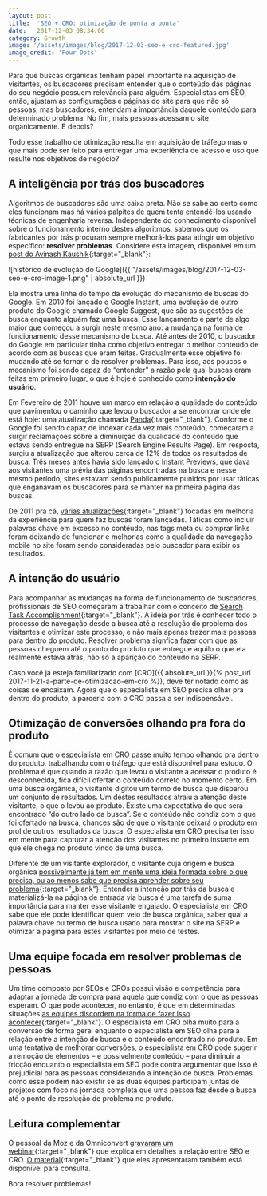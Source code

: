 ```yaml
---
layout: post
title:  'SEO + CRO: otimização de ponta a ponta'
date:   2017-12-03 08:34:00
category: Growth
image: '/assets/images/blog/2017-12-03-seo-e-cro-featured.jpg'
image_credit: 'Four Dots'
---
```


Para que buscas orgânicas tenham papel importante na aquisição de visitantes, os buscadores precisam entender que o conteúdo das páginas do seu negócio possuem relevância para alguém. Especialistas em SEO, então, ajustam as configurações e páginas do site para que não só pessoas, mas buscadores, entendam a importância daquele conteúdo para determinado problema. No fim, mais pessoas acessam o site organicamente. E depois?

<!--more-->

Todo esse trabalho de otimização resulta em aquisição de tráfego mas o que mais pode ser feito para entregar uma experiência de acesso e uso que resulte nos objetivos de negócio?

## A inteligência por trás dos buscadores

Algoritmos de buscadores são uma caixa preta. Não se sabe ao certo como eles funcionam mas há vários palpites de quem tenta entendê-los usando técnicas de engenharia reversa. Independente do conhecimento disponível sobre o funcionamento interno destes algoritmos, sabemos que os fabricantes por trás procuram sempre melhorá-los para atingir um objetivo específico: **resolver problemas**. Considere esta imagem, disponível em um [post do Avinash Kaushik](https://www.linkedin.com/pulse/20130927161849-2434720-two-lessons-from-15-years-of-google-s-evolution/){:target="\_blank"}:

![histórico de evolução do Google]({{ "/assets/images/blog/2017-12-03-seo-e-cro-image-1.png" | absolute_url }})

Ela mostra uma linha do tempo da evolução do mecanismo de buscas do Google. Em 2010 foi lançado o Google Instant, uma evolução de outro produto do Google chamado Google Suggest, que são as sugestões de busca enquanto alguém faz uma busca. Esse lançamento é parte de algo maior que começou a surgir neste mesmo ano: a mudança na forma de funcionamento desse mecanismo de busca. Até antes de 2010, o buscador do Google em particular tinha como objetivo entregar o melhor conteúdo de acordo com as buscas que eram feitas. Gradualmente esse objetivo foi mudando até se tornar o de resolver problemas. Para isso, aos poucos o mecanismo foi sendo capaz de “entender” a razão pela qual buscas eram feitas em primeiro lugar, o que é hoje é conhecido como **intenção do usuário**.

Em Fevereiro de 2011 houve um marco em relação a qualidade do conteúdo que pavimentou o caminho que levou o buscador a se encontrar onde ele está hoje: uma atualização chamada [Panda](https://www.wired.com/2011/03/the-panda-that-hates-farms/){:target="\_blank"}. Conforme o Google foi sendo capaz de indexar cada vez mais conteúdo, começaram a surgir reclamações sobre a diminuição da qualidade do conteúdo que estava sendo entregue na SERP (Search Engine Results Page). Em resposta, surgiu a atualização que alterou cerca de 12% de todos os resultados de busca. Três meses antes havia sido lançado o Instant Previews, que dava aos visitantes uma prévia das páginas encontradas na busca e nesse mesmo período, sites estavam sendo publicamente punidos por usar táticas que enganavam os buscadores para se manter na primeira página das buscas.

De 2011 pra cá, [várias atualizações](https://moz.com/google-algorithm-change){:target="\_blank"} focadas em melhoria da experiência para quem faz buscas foram lançadas. Táticas como incluir palavras chave em excesso no contéudo, nas tags meta ou comprar links foram deixando de funcionar e melhorias como a qualidade da navegação mobile no site foram sendo consideradas pelo buscador para exibir os resultados.

## A intenção do usuário

Para acompanhar as mudanças na forma de funcionamento de buscadores, profissionais de SEO começaram a trabalhar com o conceito de [Search Task Accomplishment](https://moz.com/blog/searcher-task-accomplishment){:target="\_blank"}. A ideia por trás é conhecer todo o processo de navegação desde a busca até a resolução do problema dos visitantes e otimizar este processo, e não mais apenas trazer mais pessoas para dentro do produto. Resolver problema signfica fazer com que as pessoas cheguem até o ponto do produto que entregue aquilo o que ela realmente estava atrás, não só a aparição do conteúdo na SERP.

Caso você já esteja familiarizado com [CRO]({{ absolute_url }}{% post_url 2017-11-21-a-parte-de-otimizacao-em-cro %}), deve ter notado como as coisas se encaixam. Agora que o especialista em SEO precisa olhar pra dentro do produto, a parceria com o CRO passa a ser indispensável.

## Otimização de conversões olhando pra fora do produto

É comum que o especialista em CRO passe muito tempo olhando pra dentro do produto, trabalhando com o tráfego que está disponível para estudo. O problema é que quando a razão que levou o visitante a acessar o produto é desconhecida, fica difícil ofertar o conteúdo correto no momento certo. Em uma busca orgânica, o visitante digitou um termo de busca que disparou um conjunto de resultados. Um destes resultados atraiu a atenção deste visitante, o que o levou ao produto. Existe uma expectativa do que será encontrado “do outro lado da busca”. Se o conteúdo não condiz com o que foi ofertado na busca, chances são de que o visitante deixará o produto em prol de outros resultados da busca. O especialista em CRO precisa ter isso em mente para capturar a atenção dos visitantes no primeiro instante em que ele chega no produto vindo de uma busca.

Diferente de um visitante explorador, o visitante cuja origem é busca orgânica [possivelmente já tem em mente uma ideia formada sobre o que precisa, ou ao menos sabe que precisa aprender sobre seu problema](https://blog.hubspot.com/sales/what-is-the-buyers-journey){:target="\_blank"}. Entender a intenção por trás da busca e materializá-la na página de entrada via busca é uma tarefa de suma importância para manter esse visitante engajado. O especialista em CRO sabe que ele pode identificar quem veio de busca orgânica, saber qual a palavra chave ou termo de busca usado para mostrar o site na SERP e otimizar a página para estes visitantes por meio de testes.

## Uma equipe focada em resolver problemas de pessoas

Um time composto por SEOs e CROs possui visão e competência para adaptar a jornada de compra para aquela que condiz com o que as pessoas esperam. O que pode acontecer, no entanto, é que em determinadas situações [as equipes discordem na forma de fazer isso acontecer](https://moz.com/blog/searcher-task-accomplishment){:target="\_blank"}. O especialista em CRO olha muito para a conversão de forma geral enquanto o especialista em SEO olha para a relação entre a intenção de busca e o conteúdo encontrado no produto. Em uma tentativa de melhorar conversões, o especialista em CRO pode sugerir a remoção de elementos – e possivelmente conteúdo – para diminuir a fricção enquanto o especialista em SEO pode contra argumentar que isso é prejudicial para as pessoas considerando a intenção de busca. Problemas como esse podem não existir se as duas equipes participam juntas de projetos com foco na jornada completa que uma pessoa faz desde a busca até o ponto de resolução de problema no produto.

## Leitura complementar

O pessoal da Moz e da Omniconvert [gravaram um webinar](https://www.omniconvert.com/webinar-moz-why-you-cant-do-seo-without-cro-anymore){:target="\_blank"} que explica em detalhes a relação entre SEO e CRO. [O material](https://www.slideshare.net/randfish/why-we-cant-do-seo-without-cro/23-An_Emerging_SEO_PrioritySearcher_TaskAccomplishment){:target="\_blank"} que eles apresentaram também está disponível para consulta.

Bora resolver problemas!
